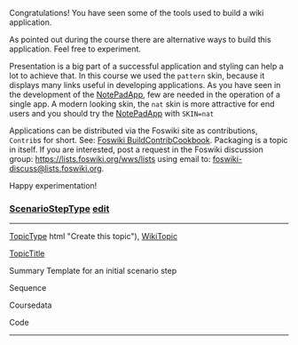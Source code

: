 <div class="foswikiPage">

<span id="PageTop"></span>

Congratulations! You have seen some of the tools used to build a wiki
application.

As pointed out during the course there are alternative ways to build
this application. Feel free to experiment.

Presentation is a big part of a successful application and styling can
help a lot to achieve that. In this course we used the `pattern` skin,
because it displays many links useful in developing applications. As you
have seen in the development of the
[NotePadApp](NotePadApp.html "Create this topic"), few are needed in the
operation of a single app. A modern looking skin, the `nat` skin is more
attractive for end users and you should try the
[NotePadApp](NotePadApp.html "Create this topic") with `SKIN=nat`

Applications can be distributed via the Foswiki site as contributions,
`Contrib`s for short. See: [Foswiki
BuildContribCookbook](https://foswiki.org/Development.BuildContribCookbook).
Packaging is a topic in itself. If you are interested, post a request in
the Foswiki discussion group: <https://lists.foswiki.org/wws/lists>
using email to: <foswiki-discuss@lists.foswiki.org>.

Happy experimentation!

<span id="TopicEnd"></span>

<div class="foswikiForm foswikiFormStep">

### [ScenarioStepType](../../../Applications/KatacodaApp/ScenarioStepType.html) <span class="foswikiSmall">[edit](ScenarioFinish.html)</span>

  ------------------------------------ ------------------------------------
  [TopicType](TopicType.html "Create t [ScenarioStepType](ScenarioStepType.
  his topic")                          html "Create this topic"),
                                       [WikiTopic](WikiTopic.html "Create t
                                       his topic")

  [TopicTitle](TopicTitle.html "Create 
   this topic")                        

  Summary                              Template for an initial scenario
                                       step

  Sequence                             

  Coursedata                           

  Code                                 
  ------------------------------------ ------------------------------------

</div>

</div>
